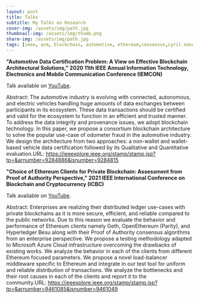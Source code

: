 ```yaml
---
layout: post
title: Talks
subtitle: My Talks on Research
cover-img: /assets/img/path.jpg
thumbnail-img: /assets/img/thumb.png
share-img: /assets/img/path.jpg
tags: [ieee, acm, blockchain, automotive, ethereum,consensus,cyril naves]
---
```


**"Automotive Data Certification Problem: A View on Effective Blockchain Architectural Solutions," 2020 11th IEEE Annual Information Technology, Electronics and Mobile Communication Conference (IEMCON)**

Talk available on [YouTube](https://www.youtube.com/watch?v=Oo37ENtsnwI).

Abstract: The automotive industry is evolving with connected, autonomous, and electric vehicles handling huge amounts of data exchanges between participants in its ecosystem. These data transactions should be certified and valid for the ecosystem to function in an efficient and trusted manner. To address the data integrity and provenance issues, we adopt blockchain technology. In this paper, we propose a consortium blockchain architecture to solve the popular use-case of odometer fraud in the automotive industry. We design the architecture from two approaches: a non-wallet and wallet-based vehicle data certification followed by its Qualitative and Quantitative evaluation.URL: https://ieeexplore.ieee.org/stamp/stamp.jsp?tp=&arnumber=9284886&isnumber=9284815


**"Choice of Ethereum Clients for Private Blockchain: Assessment from Proof of Authority Perspective," 2021 IEEE International Conference on Blockchain and Cryptocurrency (ICBC)**

Talk available on [YouTube](https://www.youtube.com/watch?v=X6YZfxMULHc).

Abstract: Enterprises are realizing their distributed ledger use-cases with private blockchains as it is more secure, efficient, and reliable compared to the public networks. Due to this reason we evaluate the behavior and performance of Ethereum clients namely Geth, OpenEthereum (Parity), and Hyperledger Besu along with their Proof of Authority consensus algorithms from an enterprise perspective. We propose a testing methodology adapted to Microsoft Azure Cloud infrastructure overcoming the drawbacks of existing works. We analyze the behavior in each of the clients from different Ethereum focused parameters. We propose a novel load-balancer middleware specific to Ethereum and integrate in our test tool for uniform and reliable distribution of transactions. We analyze the bottlenecks and their root causes in each of the clients and report it to the community.URL: https://ieeexplore.ieee.org/stamp/stamp.jsp?tp=&arnumber=9461085&isnumber=9461049




